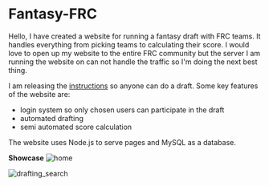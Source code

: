 # Fantasy-FRC
Hello, I have created a website for running a fantasy draft with FRC teams. It handles everything from picking teams to calculating their score. I would love to open up my website to the entire FRC community but the server I am running the website on can not handle the traffic so I'm doing the next best thing. 

I am releasing the [instructions](https://aidankeighron.github.io/posts/how-to-setup-fantasy-frc/) so anyone can do a draft. Some key features of the website are:
- login system so only chosen users can participate in the draft
- automated drafting
- semi automated score calculation

The website uses Node.js to serve pages and MySQL as a database.

**Showcase**
![home](https://github.com/aidankeighron/Fantasy-FRC/blob/main/photos/home.png)

![drafting_search](https://github.com/aidankeighron/Fantasy-FRC/blob/main/photos/drafting_search.png)

